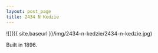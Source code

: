 ```yaml
---
layout: post_page
title: 2434 N Kedzie
---
```


![]({{ site.baseurl }}/img/2434-n-kedzie/2434-n-kedzie.jpg)

Built in 1896.
